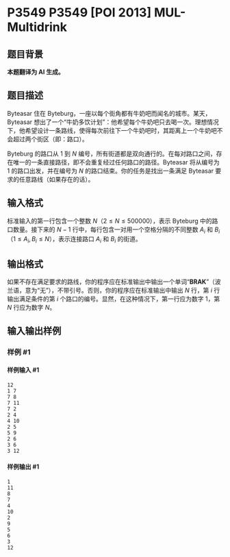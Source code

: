 # P3549 P3549 [POI 2013] MUL-Multidrink

## 题目背景

**本题翻译为 AI 生成。**

## 题目描述

Byteasar 住在 Byteburg，一座以每个街角都有牛奶吧而闻名的城市。某天，Byteasar 想出了一个“牛奶多饮计划”：他希望每个牛奶吧只去喝一次。理想情况下，他希望设计一条路线，使得每次前往下一个牛奶吧时，其距离上一个牛奶吧不会超过两个街区（即：路口）。

Byteburg 的路口从 $1$ 到 $N$ 编号，所有街道都是双向通行的。在每对路口之间，存在唯一的一条直接路径，即不会重复经过任何路口的路径。Byteasar 将从编号为 $1$ 的路口出发，并在编号为 $N$ 的路口结束。你的任务是找出一条满足 Byteasar 要求的任意路线（如果存在的话）。

## 输入格式

标准输入的第一行包含一个整数 $N$（$2 \leq N \leq 500000$），表示 Byteburg 中的路口数量。接下来的 $N - 1$ 行中，每行包含一对用一个空格分隔的不同整数 $A_i$ 和 $B_i$（$1 \leq A_i, B_i \leq N$），表示连接路口 $A_i$ 和 $B_i$ 的街道。

## 输出格式

如果不存在满足要求的路线，你的程序应在标准输出中输出一个单词“**BRAK**”（波兰语，意为“无”），不带引号。否则，你的程序应在标准输出中输出 $N$ 行，第 $i$ 行输出满足条件的第 $i$ 个路口的编号。显然，在这种情况下，第一行应为数字 $1$，第 $N$ 行应为数字 $N$。

## 输入输出样例

### 样例 #1

#### 样例输入 #1

```
12
1 7
7 8
7 11
7 2
2 4
4 10
2 5
5 9
2 6
3 6
3 12
```

#### 样例输出 #1

```
1
11
8
7
4
10
2
9
5
6
3
12
```
